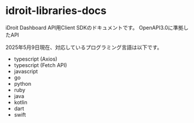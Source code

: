 # idroit-libraries-docs

iDroit Dashboard API用Client SDKのドキュメントです。
OpenAPI3.0に準拠したAPI

2025年5月9日現在、対応しているプログラミング言語は以下です。
- typescript (Axios)
- typescript (Fetch API)
- javascript
- go
- python
- ruby
- java
- kotlin
- dart
- swift